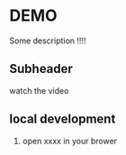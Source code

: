 # DEMO

Some description
!!!!

## Subheader

watch the video

## local development

1. open xxxx in your brower
